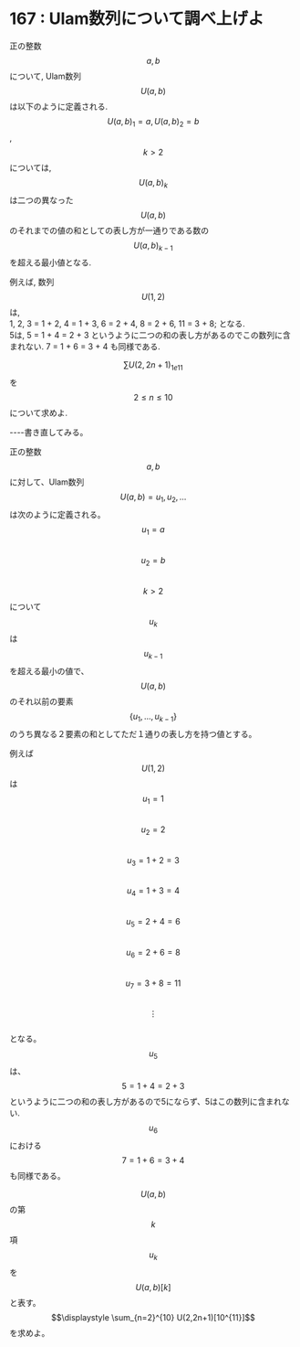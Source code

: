 # 167 : Ulam数列について調べ上げよ

正の整数$$a,b$$について, Ulam数列$$U(a,b)$$は以下のように定義される.$$U(a,b)_1 = a , U(a,b)_2 = b$$,$$k > 2$$については, $$U(a,b)_k$$は二つの異なった$$U(a,b)$$のそれまでの値の和としての表し方が一通りである数の$$U(a,b)_{k-1}$$を超える最小値となる.

例えば, 数列$$U(1,2)$$は,  
1, 2, 3 = 1 + 2, 4 = 1 + 3, 6 = 2 + 4, 8 = 2 + 6, 11 = 3 + 8; となる.  
5は, 5 = 1 + 4 = 2 + 3 というように二つの和の表し方があるのでこの数列に含まれない. 7 = 1 + 6 = 3 + 4 も同様である.

$$\sum U(2,2n+1)_{1e11}$$を$$2 ≤ n ≤10$$について求めよ.

----書き直してみる。

正の整数$$a,b$$に対して、Ulam数列$$U(a,b) = u_1, u_2, \dots$$は次のように定義される。  
$$u_1 = a$$  
$$u_2 = b$$  
$$k>2$$について$$u_k$$は$$u_{k-1}$$を超える最小の値で、$$U(a,b)$$のそれ以前の要素$$\{u_1,\dots,u_{k-1}\}$$のうち異なる２要素の和としてただ１通りの表し方を持つ値とする。

例えば$$U(1,2)$$は  
$$u_1 = 1$$  
$$u_2 = 2$$  
$$u_3 = 1 + 2 = 3$$  
$$u_4 = 1 + 3 = 4$$  
$$u_5 = 2 + 4 = 6$$  
$$u_6 = 2 + 6 = 8$$  
$$u_7 = 3 + 8 = 11$$  
$$\vdots$$  
となる。$$u_5$$は、$$5 = 1 + 4 = 2 + 3$$というように二つの和の表し方があるので5にならず、5はこの数列に含まれない. $$u_6$$における$$7 = 1 + 6 = 3 + 4$$も同様である。

$$U(a,b)$$の第$$k$$項$$u_k$$を$$U(a,b)[k]$$と表す。$$\displaystyle \sum_{n=2}^{10} U(2,2n+1)[10^{11}]$$を求めよ。

